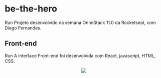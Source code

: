 # be-the-hero
Run Projeto desenvolvido na semana OnmiStack 11.0 da Rocketseat, com Diego Fernandes.


## Front-end
Run A interface Front-end foi desenvolvida com React, javascript, HTML, CSS.

<p align="center">
  <img src="frontend/web.gif">
</p>

